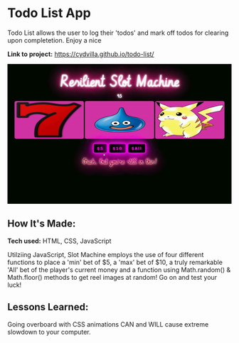 # Todo List App
Todo List allows the user to log their 'todos' and mark off todos for clearing upon completetion. Enjoy a nice 

**Link to project:** https://cydvilla.github.io/todo-list/

![alt tag](slot.gif)

## How It's Made:

**Tech used:** HTML, CSS, JavaScript

Utilziing JavaScript, Slot Machine employs the use of four different functions to place a 'min' bet of $5, a 'max' bet of $10, a truly remarkable 'All' bet of the player's current money and a function using Math.random() & Math.floor() methods to get reel images at random! Go on and test your luck!

<!-- ## Optimizations
*(optional)*

You don't have to include this section but interviewers *love* that you can not only deliver a final product that looks great but also functions efficiently. Did you write something then refactor it later and the result was 5x faster than the original implementation? Did you cache your assets? Things that you write in this section are **GREAT** to bring up in interviews and you can use this section as reference when studying for technical interviews! -->

## Lessons Learned:

Going overboard with CSS animations CAN and WILL cause extreme slowdown to your computer. 

<!-- ## Examples:
Take a look at these couple examples that I have in my own portfolio:

**Palettable:** https://github.com/alecortega/palettable

**Twitter Battle:** https://github.com/alecortega/twitter-battle

**Patch Panel:** https://github.com/alecortega/patch-panel


 -->
